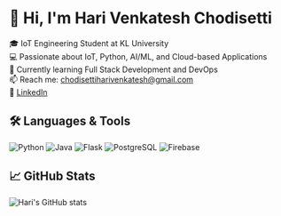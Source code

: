 # 👋 Hi, I'm Hari Venkatesh Chodisetti

🎓 IoT Engineering Student at KL University  
💻 Passionate about IoT, Python, AI/ML, and Cloud-based Applications  
🌱 Currently learning Full Stack Development and DevOps  
📫 Reach me: chodisettiharivenkatesh@gmail.com  
🔗 [LinkedIn](https://www.linkedin.com/in/hari-chodisetti-a569222b6) 

## 🛠️ Languages & Tools
![Python](https://img.shields.io/badge/-Python-333333?style=flat&logo=python)
![Java](https://img.shields.io/badge/-Java-333333?style=flat&logo=java)
![Flask](https://img.shields.io/badge/-Flask-333333?style=flat&logo=flask)
![PostgreSQL](https://img.shields.io/badge/-PostgreSQL-333333?style=flat&logo=postgresql)
![Firebase](https://img.shields.io/badge/-Firebase-333333?style=flat&logo=firebase)

## 📈 GitHub Stats
![Hari's GitHub stats](https://github-readme-stats.vercel.app/api?username=harivenkatesh11&show_icons=true&theme=radical)
